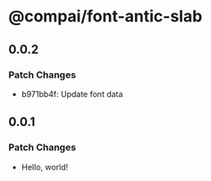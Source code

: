# @compai/font-antic-slab

## 0.0.2

### Patch Changes

- b971bb4f: Update font data

## 0.0.1

### Patch Changes

- Hello, world!
